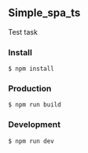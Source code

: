 
## Simple_spa_ts
Test task

### Install
```
$ npm install
```

### Production
```
$ npm run build
```

### Development
```
$ npm run dev
```
